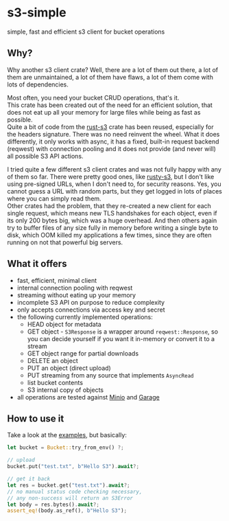 # s3-simple

simple, fast and efficient s3 client for bucket operations

## Why?

Why another s3 client crate? Well, there are a lot of them out there, a lot of them are unmaintained, a lot of them
have flaws, a lot of them come with lots of dependencies.

Most often, you need your bucket CRUD operations, that's it.  
This crate has been created out of the need for an efficient solution, that does not eat up all your memory for large
files while being as fast as possible.  
Quite a bit of code from the [rust-s3](https://crates.io/crates/rust-s3) crate has been reused, especially for the
headers signature. There was no need reinvent the wheel. What it does differently, it only works with async, it has
a fixed, built-in request backend (reqwest) with connection pooling and it does not provide (and never will)
all possible S3 API actions.

I tried quite a few different s3 client crates and was not fully happy with any of them so far. There were pretty good
ones, like [rusty-s3](https://crates.io/crates/rusty-s3), but I don't like using pre-signed URLs, when I don't need to,
for security reasons. Yes, you cannot guess a URL with random parts, but they get logged in lots of places where you
can simply read them.  
Other crates had the problem, that they re-created a new client for each single request, which means new TLS handshakes
for each object, even if its only 200 bytes big, which was a huge overhead. And then others again try to buffer files
of any size fully in memory before writing a single byte to disk, which OOM killed my applications a few times, since
they are often running on not that powerful big servers.

## What it offers

- fast, efficient, minimal client
- internal connection pooling with reqwest
- streaming without eating up your memory
- incomplete S3 API on purpose to reduce complexity
- only accepts connections via access key and secret
- the following currently implemented operations:
    - HEAD object for metadata
    - GET object - `S3Response` is a wrapper around `reqwest::Response`, so you can decide yourself if you
      want it in-memory or convert it to a stream
    - GET object range for partial downloads
    - DELETE an object
    - PUT an object (direct upload)
    - PUT streaming from any source that implements `AsyncRead`
    - list bucket contents
    - S3 internal copy of objects
- all operations are tested against [Minio](https://github.com/minio/minio)
  and [Garage](https://git.deuxfleurs.fr/Deuxfleurs/garage)

## How to use it

Take a look at the [examples](https://github.com/sebadob/s3-simple/tree/main/examples), but basically:

```rust
let bucket = Bucket::try_from_env() ?;

// upload
bucket.put("test.txt", b"Hello S3").await?;

// get it back
let res = bucket.get("test.txt").await?;
// no manual status code checking necessary,
// any non-success will return an S3Error
let body = res.bytes().await?;
assert_eq!(body.as_ref(), b"Hello S3");
```
